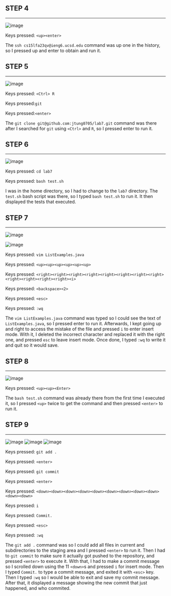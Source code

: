 ## **STEP 4**
---
![image](LabReport4Step4.png)

Keys pressed: ``<up><enter>``

The ``ssh cs15lfa23qv@ieng6.ucsd.edu`` command was up one in the history, so I pressed up and enter to obtain and run it.

## **STEP 5**
---
![image](LabReport4Step5.png)

Keys pressed: ``<Ctrl> R``

Keys pressed:``git``

Keys pressed:``<enter>``

The ``git clone git@github.com:jtung0705/lab7.git`` command was there after I searched for ``git`` using ``<Ctrl>`` and ``R``, so I pressed enter to run it.

## **STEP 6**
---
![image](LabReport4Step6.png)

Keys pressed: ``cd lab7``

Keys pressed: ``bash test.sh``

I was in the home directory, so I had to change to the ``lab7`` directory.
The ``test.sh`` bash script was there, so I typed ``bash test.sh`` to run it.
It then displayed the tests that executed.

## **STEP 7**
---
![image](LabReport4Step7_1.png)

![image](LabReport4Step7_2.png)

Keys pressed: ``vim ListExamples.java``

Keys pressed: ``<up><up><up><up><up><up>``

Keys pressed: ``<right><right><right><right><right><right><right><right><right><right><right><right><i>``

Keys pressed: ``<backspace><2>``

Keys pressed: ``<esc>``

Keys pressed: ``:wq``

The ``vim ListExamples.java`` command was typed so I could see the text of ``ListExamples.java``, so I pressed enter to run it.
Afterwards, I kept going up and right to access the mistake of the file and pressed ``i`` to enter insert mode.
With it, I deleted the incorrect character and replaced it with the right one, and pressed ``esc`` to leave insert mode.
Once done, I typed ``:wq`` to write it and quit so it would save.

## **STEP 8**
---
![image](LabReport4Step8.png)

Keys pressed: ``<up><up><Enter>``

The ``bash test.sh`` command was already there from the first time I executed it, so I pressed ``<up>`` twice to get the command and then pressed ``<enter>`` to run it.

## **STEP 9**
---
![image](LabReport4Step9_1.png)
![image](LabReport4Step9_2.png)
![image](LabReport4Step9_3.png)

Keys pressed: ``git add .``

Keys pressed: ``<enter>``

Keys pressed: ``git commit``

Keys pressed: ``<enter>``

Keys pressed: ``<down><down><down><down><down><down><down><down><down><down><down>``

Keys pressed: ``i``

Keys pressed: ``Commit.``

Keys pressed: ``<esc>``

Keys pressed: ``:wq``

The ``git add .`` command was so I could add all files in current and subdirectories to the staging area and I pressed ``<enter>`` to run it. Then I had to ``git commit`` to make sure it actually got pushed to the repository, and pressed ``<enter>`` to execute it. With that, I had to make a commit message so I scrolled down using the 11 ``<down>``s and pressed ``i`` for insert mode. Then I typed ``Commit.`` to type a commit message, and exited it with ``<esc>`` key. Then I typed ``:wq`` so I would be able to exit and save my commit message. After that, it displayed a message showing the new commit that just happened, and who commited.
